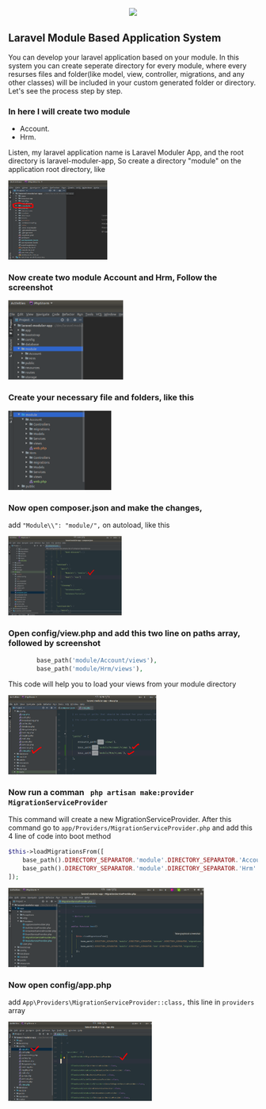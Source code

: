 <p align="center"><img src="https://res.cloudinary.com/dtfbvvkyp/image/upload/v1566331377/laravel-logolockup-cmyk-red.svg" width="400"></p>


## Laravel Module Based Application System
You can develop your laravel application based on your module. In this system you can create seperate directory for every module, where every resurses files and folder(like model, view, controller, migrations, and any other classes) will be included in your custom generated folder or directory. Let's see the process step by step.

### In here I will create two module
- Account.
- Hrm.

Listen, my laravel application name is Laravel Moduler App, and the root directory is laravel-moduler-app, So create a directory "module" on the application root directory, like

<img src="root-directory.png" width="200" height="160x" style="align:left">

### Now create two module Account and Hrm, Follow the screenshot

<img src="modules.png" wiidth="200" height="160x" style="align:left">

### Create your necessary file and folders, like this

<img src="resources.png" wiidth="200" height="160x" style="align:left">


### Now open composer.json and make the changes,
add ```"Module\\": "module/",``` on autoload, like this

<img src="composer_json.png" wiidth="300" height="160x" style="align:left">

### Open config/view.php and add this two line on paths array, followed by screenshot
```php 
        base_path('module/Account/views'),
        base_path('module/Hrm/views'),
```
This code will help you to load your views from your module directory

<img src="view_php.png" wiidth="300" height="160x" style="align:left">


### Now run a comman ``` php artisan make:provider MigrationServiceProvider```
This command will create a new MigrationServiceProvider. After this command go to ```app/Providers/MigrationServiceProvider.php```
and add this 4 line of code into boot method 
```php 
$this->loadMigrationsFrom([
    base_path().DIRECTORY_SEPARATOR.'module'.DIRECTORY_SEPARATOR.'Account'.DIRECTORY_SEPARATOR.'migrations',
    base_path().DIRECTORY_SEPARATOR.'module'.DIRECTORY_SEPARATOR.'Hrm'.DIRECTORY_SEPARATOR.'migrations',
]);
```

<img src="migration_service_provider.png" wiidth="300" height="160x" style="align:left">

### Now open config/app.php
add ```App\Providers\MigrationServiceProvider::class,``` this line in `providers` array


<img src="config_app.png" wiidth="300" height="160x" style="align:left">
